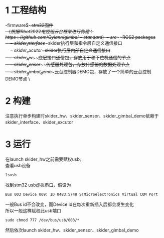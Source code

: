# 1 工程结构
-firmware$~~~~~~~~~~~~~stm32固件   \
$~~~(根据IRbot2022电控组云台框架进行构建：https://github.com/Qylann/gimbal-standard)    \
-src$~~~~~~~~~~~~~~~~~~ROS2 packages   \
$~~~-skider_interface$~~~~~skider执行层和指令层自定义通信接口  \
$~~~-skider_excutor$~~~~~~~skider执行层内部自定义通信接口  \
$~~~-skider_hw$~~~~~~~~~~~~底层接口通信包，存放用于和下位机通信的节点  \
$~~~-skider_sensor$~~~~~~~~传感器处理包，存放传感器的数据处理节点  \
$~~~-skider_gimbal_demo$~~~云台控制器DEMO包，存放了一个简单的云台控制DEMO节点  \

# 2 构建
注意执行单步构建时skider_hw、skider_sensor、skider_gimbal_demo依赖于skider_interface、skider_excutor

# 3 运行
在launch skider_hw之前需要赋权usb。 \
查看usb设备
```
lsusb
```
找到stm32 usb虚拟串口，假设为
```
Bus 003 Device 009: ID 0483:5740 STMicroelectronics Virtual COM Port
```
一般Bus id不会改变，而Device id在每次重新插入后都会发生变化 \
所以一般这样赋权此usb端口
```
sudo chmod 777 /dev/bus/usb/003/*
```
然后依次launch skider_hw、skider_sensor、skider_gimbal_demo

